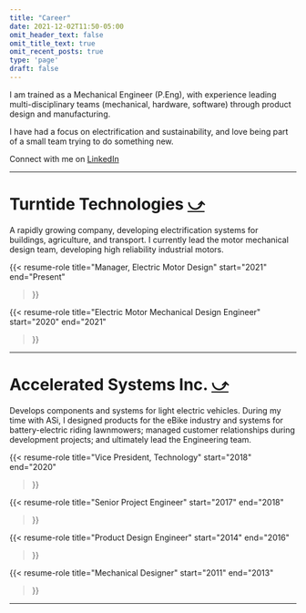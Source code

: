 ```yaml
---
title: "Career"
date: 2021-12-02T11:50-05:00
omit_header_text: false
omit_title_text: true
omit_recent_posts: true
type: 'page'
draft: false
---
```


I am trained as a Mechanical Engineer (P.Eng), with experience leading multi-disciplinary teams (mechanical, hardware, software) through product design and manufacturing.

I have had a focus on electrification and sustainability, and love being part of a small team trying to do something new.

Connect with me on [LinkedIn](https://www.linkedin.com/in/andrew-flemming/)

---

# Turntide Technologies [⤻](http://turntide.com)

A rapidly growing company, developing electrification systems for buildings, agriculture, and transport. I currently lead the motor mechanical design team, developing high reliability industrial motors.

{{< resume-role	
	title="Manager, Electric Motor Design"
	start="2021"
	end="Present"
>}}

{{< resume-role	
	title="Electric Motor Mechanical Design Engineer"
	start="2020"
	end="2021"
>}}

---

# Accelerated Systems Inc. [⤻︎](http://acceleratedsystems.com)

Develops components and systems for light electric vehicles. During my time with ASi, I designed products for the eBike industry and systems for battery-electric riding lawnmowers; managed customer relationships during development projects; and ultimately lead the Engineering team.

<!--#### Vice President, Technology #### -->

{{< resume-role	
	title="Vice President, Technology"
	start="2018"
	end="2020"
>}}
<!-- [Ariens]({{/*< ref "ariens-zero-turn" >*/}}) -->

{{< resume-role	
	title="Senior Project Engineer"
	start="2017"
	end="2018"
>}}
<!-- [MTD Tractors]({{/*< ref "mtd-tractors" >*/}}) -->


{{< resume-role	
	title="Product Design Engineer"
	start="2014"
	end="2016"
>}}
<!-- [Stella eBikes]({{/*< ref "stella-ebikes" >*/}}) -->


{{< resume-role	
	title="Mechanical Designer"
	start="2011"
	end="2013"
>}}

<!-- [MTD RZT]({{/*< ref "mtd-zero-turn" >*/}}) -->

---
<!--
# Conestoga College

{{< resume-role	
	title="Bachelor of Engineering—Mechanical Systems"
	start="2007"
	end="2011"
>}}

---
-->